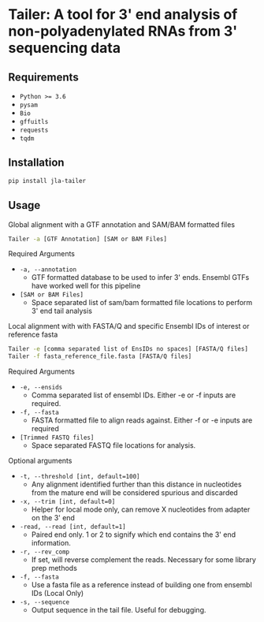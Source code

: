 # Tailer: A tool for 3' end analysis of non-polyadenylated RNAs from 3' sequencing data

## Requirements
- ``Python >= 3.6``
- ``pysam``
- ``Bio``
- ``gffuitls``
- ``requests``
- ``tqdm``

## Installation

```bash
pip install jla-tailer
```

## Usage

Global alignment with a GTF annotation and SAM/BAM formatted files
```bash
Tailer -a [GTF Annotation] [SAM or BAM Files]
```

Required Arguments

* ``-a, --annotation``
    - GTF formatted database to be used to infer 3' ends. Ensembl GTFs have worked well for this pipeline
* ``[SAM or BAM Files]``
    - Space separated list of sam/bam formatted file locations to perform 3' end tail analysis

Local alignment with with FASTA/Q and specific Ensembl IDs of interest or reference fasta
```bash
Tailer -e [comma separated list of EnsIDs no spaces] [FASTA/Q files]
Tailer -f fasta_reference_file.fasta [FASTA/Q files]
```

Required Arguments

* ``-e, --ensids``
    - Comma separated list of ensembl IDs. Either -e or -f inputs are required.
* ``-f, --fasta``
    - FASTA formatted file to align reads against. Either -f or -e inputs are required
* ``[Trimmed FASTQ files]``
    - Space separated FASTQ file locations for analysis.


Optional arguments

* ``-t, --threshold [int, default=100]``
    - Any alignment identified further than this distance in nucleotides from the mature end will be considered spurious and discarded
* ``-x, --trim [int, default=0]``
    - Helper for local mode only, can remove X nucleotides from adapter on the 3' end
* ``-read, --read [int, default=1]``
    - Paired end only. 1 or 2 to signify which end contains the 3' end information.
* ``-r, --rev_comp``
    - If set, will reverse complement the reads. Necessary for some library prep methods
* ``-f, --fasta``
    - Use a fasta file as a reference instead of building one from ensembl IDs (Local Only)
* ``-s, --sequence``
    - Output sequence in the tail file. Useful for debugging.



